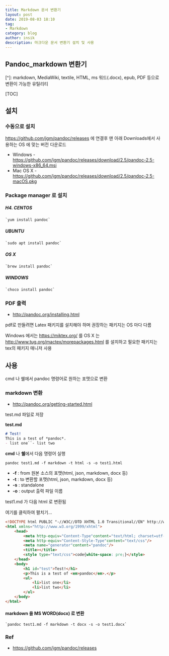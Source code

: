 ```yaml
---
title: Markdown 문서 변환기
layout: post
date: 2019-08-03 18:10
tag:
- Markdown
category: blog
author: insik
description: 마크다운 문서 변환기 설치 및 사용
---
```


## Pandoc_markdown 변환기

[^Pandoc]: Haskell 로 만들어진 converter

[^]:  markdown, MediaWiki, textile, HTML, ms 워드(.docx), epub, PDF 등으로 변환이 가능한 유틸리티

[TOC]

## 설치

### 수동으로 설치

<https://github.com/jgm/pandoc/releases> 에 연결후 맨 아래 Downloads에서 사용하는 OS 에 맞는 버전 다운로드

- Windows - <https://github.com/jgm/pandoc/releases/download/2.5/pandoc-2.5-windows-x86_64.msi>
- Mac OS X - <https://github.com/jgm/pandoc/releases/download/2.5/pandoc-2.5-macOS.pkg>

### Package manager 로 설치

##### H4. CENTOS

```
`yum install pandoc`
```

##### UBUNTU

```
`sudo apt install pandoc`
```

##### OS X

```
`brew install pandoc`
```

##### WINDOWS

```
`choco install pandoc`
```



### PDF 출력

- <http://pandoc.org/installing.html>

pdf로 만들려면 Latex 패키지를 설치해야 하며 권장하는 패키지는 OS 마다 다름

Windows 에서는 <https://miktex.org/> 를 OS X 는 <http://www.tug.org/mactex/morepackages.html> 를 설치하고 필요한 패키지는 tex의 패키지 매니저 사용



## 사용

cmd 나 쉘에서 pandoc 명령어로 원하는 포맷으로 변환



### markdown 변환

- <http://pandoc.org/getting-started.html>

test.md 파일로 저장

**test.md**

```markdown
# Test!
This is a test of *pandoc*.
- list one``- list two
```



**cmd** 나 **쉘**에서 다음 명령어 실행

```
pandoc test1.md -f markdown -t html -s -o test1.html
```

- **-f** : from  원본 소스의 포맷(html, json, markdown, docx 등)
- **-t** : to 변환할 포맷(html, json, markdown, docx 등)
- **-s** : standalone
- **-o** : output 출력 파일 이름



test1.md 가 다음 html 로 변환됨

 여기를 클릭하여 펼치기...

```html
<!DOCTYPE html PUBLIC "-//W3C//DTD XHTML 1.0 Transitional//EN" http://www.w3.org/TR/xhtml1/DTD/xhtml1-transitional.dtd">
<html xmlns="http://www.w3.org/1999/xhtml">
    <head>
        <meta http-equiv="Content-Type"content="text/html; charset=utf-8"/>
        <meta http-equiv="Content-Style-Type"content="text/css"/>
        <meta name="generator"content="pandoc"/>
        <title></title>
        <style type="text/css">code{white-space: pre;}</style>
    </head>
    <body>
        <h1 id="test">Test!</h1>
        <p>This is a test of <em>pandoc</em>.</p>
        <ul>
            <li>list one</li>
            <li>list two</li>
        </ul>
    </body>
</html>
```



#### markdown 을 MS WORD(docx) 로 변환

```
`pandoc test1.md -f markdown -t docx -s -o test1.docx`
```



### Ref

- <https://github.com/jgm/pandoc/releases>

